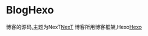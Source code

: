 # BlogHexo

博客的源码,主题为NexT[NexT]("http://theme-next.iissnan.com/")
博客所用博客框架,Hexo[Hexo]("https://hexo.io/zh-cn/")